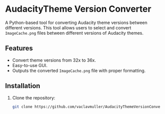 # AudacityTheme Version Converter

A Python-based tool for converting Audacity theme versions between different versions. This tool allows users to select and convert `ImageCache.png` files between different versions of Audacity themes.

## Features

- Convert theme versions from 32x to 36x.
- Easy-to-use GUI.
- Outputs the converted `ImageCache.png` file with proper formatting.

## Installation

1. Clone the repository:
   ```bash
   git clone https://github.com/vaclavmuller/AudacityThemeVersionConverter.git
